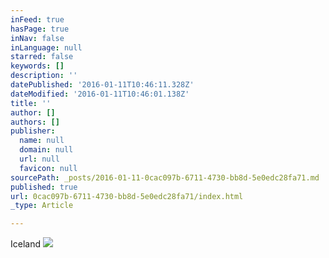 ```yaml
---
inFeed: true
hasPage: true
inNav: false
inLanguage: null
starred: false
keywords: []
description: ''
datePublished: '2016-01-11T10:46:11.328Z'
dateModified: '2016-01-11T10:46:01.138Z'
title: ''
author: []
authors: []
publisher:
  name: null
  domain: null
  url: null
  favicon: null
sourcePath: _posts/2016-01-11-0cac097b-6711-4730-bb8d-5e0edc28fa71.md
published: true
url: 0cac097b-6711-4730-bb8d-5e0edc28fa71/index.html
_type: Article

---
```

Iceland
![](https://the-grid-user-content.s3-us-west-2.amazonaws.com/da9eb4aa-651a-4e76-937d-df0a9b791ecc.jpg)